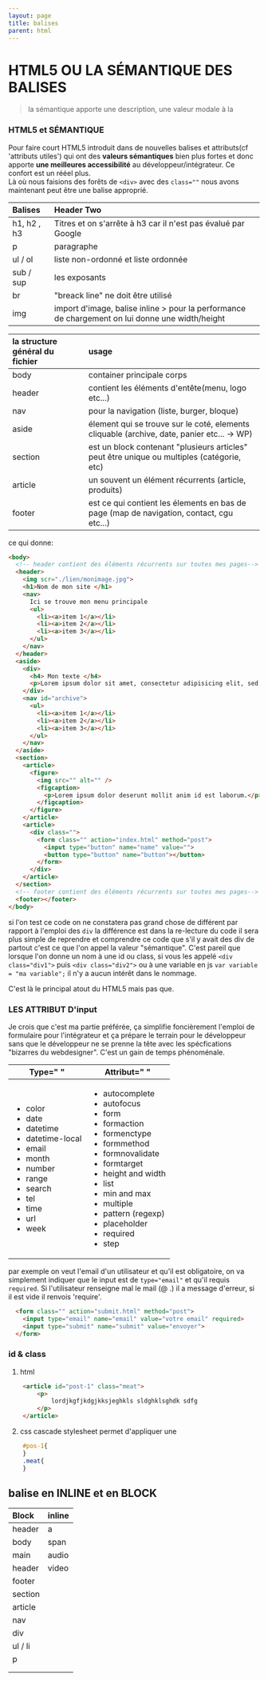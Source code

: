 ```yaml
---
layout: page
title: balises
parent: html
---
```

# HTML5 OU LA SÉMANTIQUE DES BALISES
> la sémantique apporte une description, une valeur modale à la

### HTML5 et SÉMANTIQUE
Pour faire court HTML5 introduit dans de nouvelles balises et attributs(cf 'attributs utiles') qui ont des **valeurs sémantiques** bien plus fortes et donc  apporte **une meilleures accessibilité** au développeur/intégrateur. Ce confort est un rééel plus. <br />
Là où nous faisions des forêts de `<div>` avec des `class=""` nous avons maintenant peut être une balise approprié.

| Balises     | Header Two     |
| :------------- | :------------- |
| h1, h2 , h3 | Titres et on s'arrête à h3 car il n'est pas évalué par Google      |
| p             |        paragraphe |
| ul  / ol  | liste non-ordonné et liste ordonnée |
| sub / sup | les exposants  |
| br | "breack line" ne doit être utilisé|
| img | import d'image, balise inline > pour la performance de chargement on lui donne une width/height |

| la structure général du fichier | usage|
| :------------- | :------------- |
| body       | container principale corps     |
| header       | contient les éléments d'entête(menu, logo etc...)       |
| nav | pour la navigation (liste, burger, bloque)|
| aside       | élement qui se trouve sur le coté, elements cliquable (archive, date, panier etc... -> WP)       |
| section      | est un block contenant "plusieurs articles" peut être unique ou multiples (catégorie, etc)   |
| article       | un souvent un élément récurrents (article, produits)       |
| footer       | est ce qui contient les élements en bas de page (map de navigation, contact, cgu etc...)       |

ce qui donne:
```html
<body>
  <!-- header contient des éléments récurrents sur toutes mes pages-->
  <header>
    <img scr="./lien/monimage.jpg">
    <h1>Nom de mon site </h1>
    <nav>
      Ici se trouve mon menu principale
      <ul>
        <li><a>item 1</a></li>
        <li><a>item 2</a></li>
        <li><a>item 3</a></li>
      </ul>
    </nav>
  </header>
  <aside>
    <div>
      <h4> Mon texte </h4>
      <p>Lorem ipsum dolor sit amet, consectetur adipisicing elit, sed do eiusmod tempor incididunt ut labore et dolore magna est laborum.</p>
    </div>
    <nav id="archive">
      <ul>
        <li><a>item 1</a></li>
        <li><a>item 2</a></li>
        <li><a>item 3</a></li>
      </ul>
    </nav>
  </aside>
  <section>
    <article>
      <figure>
        <img src="" alt="" />
        <figcaption>
          <p>Lorem ipsum dolor deserunt mollit anim id est laborum.</p>
        </figcaption>
      </figure>
    </article>
    <article>
      <div class="">
        <form class="" action="index.html" method="post">
          <input type="button" name="name" value="">
          <button type="button" name="button"></button>
        </form>
      </div>
    </article>
  </section>
  <!-- footer contient des éléments récurrents sur toutes mes pages-->
  <footer></footer>
</body>
```

si l'on test ce code on ne constatera pas grand chose de différent par rapport à l'emploi des `div` la différence est dans la re-lecture du code il sera plus simple de reprendre et comprendre ce code que s'il y avait des div de partout c'est ce que l'on appel la valeur "sémantique".
C'est pareil que lorsque l'on donne un nom à une id ou class, si vous les appelé `<div class="div1">` puis `<div class="div2">` ou à une variable en js `var variable = "ma variable";` il n'y a aucun intérêt dans le nommage.

C'est là le principal atout du HTML5 mais pas que.

### LES ATTRIBUT D'input
Je crois que c'est ma partie préférée, ça simplifie foncièrement l'emploi de formulaire pour l'intégrateur et ça prépare le terrain pour le développeur sans que le développeur ne se prenne la tête avec les spécfications "bizarres du webdesigner". C'est un gain de temps phénoménale.

<table>
  <thead>
    <tr>
      <th>Type=" "</th>
      <th>Attribut=" "</th>
    </tr>
  </thead>
  <tr>
    <td>
      <ul>
        <li>color</li>
        <li>date</li>
        <li>datetime</li>
        <li>datetime-local</li>
        <li>email</li>
        <li>month</li>
        <li>number</li>
        <li>range</li>
        <li>search</li>
        <li>tel</li>
        <li>time</li>
        <li>url</li>
        <li>week</li>
      </ul>
      </td>
      <td>
      <ul>
        <li>autocomplete</li>
        <li>autofocus</li>
        <li>form</li>
        <li>formaction</li>
        <li>formenctype</li>
        <li>formmethod</li>
        <li>formnovalidate</li>
        <li>formtarget</li>
        <li>height and width</li>
        <li>list</li>
        <li>min and max</li>
        <li>multiple</li>
        <li>pattern (regexp)</li>
        <li>placeholder</li>
        <li>required</li>
        <li>step</li>
      </ul>
    </td>
  </tr>
</table>

par exemple on veut l'email d'un utilisateur et qu'il est obligatoire, on va simplement indiquer que le input est de `type="email"` et qu'il requis `required`. Si l'utilisateur renseigne mal le mail (@ .) il a message d'erreur, si il est vide il renvois 'require'.
```html
  <form class="" action="submit.html" method="post">
    <input type="email" name="email" value="votre email" required>
    <input type="submit" name="submit" value="envoyer">
  </form>
```

### id & class
1. html
```html
    <article id="post-1" class="meat">
        <p>
            lordjkgfjkdgjkksjeghkls sldghklsghdk sdfg
        </p>
    </article>
```

2. css cascade stylesheet
permet d'appliquer une
```css
    #pos-1{
    }
    .meat{
    }
```

## balise en INLINE et en BLOCK
|Block|inline|
|:------|:-----|
|header|a|
|body|span|
|main|audio|
|header|video|
|footer||
|section||
|article||
|nav||
|div||
|ul / li||
|p||
|||
|||